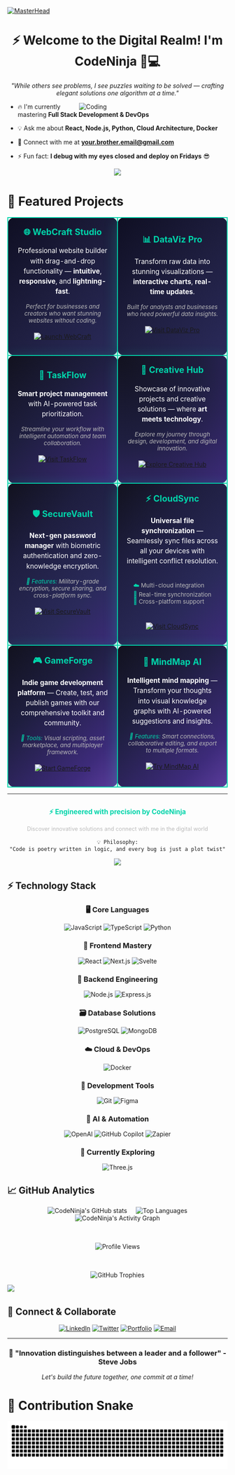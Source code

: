 [![MasterHead](https://firebasestorage.googleapis.com/v0/b/flexi-coding.appspot.com/o/dempgi7-520f8d5f-63d4-4453-8822-dbc149ae27f8.gif?alt=media&token=91c0c7b2-93c3-4029-b011-1a8703c5730d)](https://rishavchanda.io)
<h1 align="center">⚡ Welcome to the Digital Realm! I'm CodeNinja 🥷💻</h1>

<p align="center"><i>"While others see problems, I see puzzles waiting to be solved — crafting elegant solutions one algorithm at a time."</i></p>
<img align="right" alt="Coding" width="340" src="https://cdn.dribbble.com/users/1162077/screenshots/3848914/programmer.gif">

- 🔥 I'm currently mastering **Full Stack Development & DevOps**
  
- 💡 Ask me about **React, Node.js, Python, Cloud Architecture, Docker** 
  
- 📧 Connect with me at **your.brother.email@gmail.com**
  
- ⚡ Fun fact: **I debug with my eyes closed and deploy on Fridays** 😎

<p align="center">
  <img src="https://readme-typing-svg.demolab.com?font=Fira+Code&weight=600&size=26&duration=2800&pause=800&color=00D4AA&center=true&vCenter=true&width=500&lines=I+am+CodeNinja;Crafting+digital+experiences.;Innovation+through+code.;Turning+ideas+into+reality.">
</p>

# 🚀 Featured Projects

<div align="center">

<table>
  <tr>
    <td style="border: 2px solid #00D4AA; border-radius: 15px; padding: 20px; background: linear-gradient(135deg, #0f0f23 0%, #1e1e3f 50%, #2a2a5a 100%); color: white; text-align: center; box-shadow: 0 8px 32px rgba(0, 212, 170, 0.3);" width="50%">
      <h3 style="margin-top: 0; color: #00D4AA; font-size: 1.4em;">🌐 WebCraft Studio</h3>
      <p style="font-size: 1.1em; margin: 15px 0; line-height: 1.5;">Professional website builder with drag-and-drop functionality — <strong>intuitive</strong>, <strong>responsive</strong>, and <strong>lightning-fast</strong>.</p>
      <p style="font-size: 0.95em; color: #bbb; margin: 10px 0; font-style: italic;">Perfect for businesses and creators who want stunning websites without coding.</p>
      <p align="center" style="margin-top: 20px;">
        <a href="#">
          <img src="https://img.shields.io/badge/🔗_Launch_Now-FF6B35?style=for-the-badge&logoColor=white&labelColor=1e1e3f&color=FF6B35" alt="Launch WebCraft" />
        </a>
      </p>
    </td>
    <td style="border: 2px solid #00D4AA; border-radius: 15px; padding: 20px; background: linear-gradient(135deg, #0f0f23 0%, #1e1e3f 50%, #2a2a5a 100%); color: white; text-align: center; box-shadow: 0 8px 32px rgba(0, 212, 170, 0.3);" width="50%">
      <h3 style="margin-top: 0; color: #00D4AA; font-size: 1.4em;">📊 DataViz Pro</h3>
      <p style="font-size: 1.1em; margin: 15px 0; line-height: 1.5;">Transform raw data into stunning visualizations — <strong>interactive charts</strong>, <strong>real-time updates</strong>.</p>
      <p style="font-size: 0.95em; color: #bbb; margin: 10px 0; font-style: italic;">Built for analysts and businesses who need powerful data insights.</p>
      <p align="center" style="margin-top: 20px;">
        <a href="#">
          <img src="https://img.shields.io/badge/🔗_Explore_Data-00D4AA?style=for-the-badge&logoColor=white&labelColor=1e1e3f&color=00D4AA" alt="Visit DataViz Pro" />
        </a>
      </p>
    </td>
  </tr>
  <tr>
    <td style="border: 2px solid #00D4AA; border-radius: 15px; padding: 20px; background: linear-gradient(135deg, #12121f 0%, #1e1e3f 40%, #3d2b7a 100%); color: white; text-align: center; box-shadow: 0 8px 32px rgba(0, 212, 170, 0.3);" width="50%">
      <h3 style="margin-top: 0; color: #00D4AA; font-size: 1.4em;">🎯 TaskFlow</h3>
      <p style="font-size: 1.1em; margin: 15px 0; line-height: 1.5;"><strong>Smart project management</strong> with AI-powered task prioritization.</p>
      <p style="font-size: 0.95em; color: #bbb; margin: 10px 0; font-style: italic;">Streamline your workflow with intelligent automation and team collaboration.</p>
      <p align="center" style="margin-top: 20px;">
        <a href="#">
          <img src="https://img.shields.io/badge/🔗_Get_Organized-FF3D71?style=for-the-badge&logoColor=white&labelColor=1e1e3f&color=FF3D71" alt="Visit TaskFlow" />
        </a>
      </p>
    </td>
    <td style="border: 2px solid #00D4AA; border-radius: 15px; padding: 20px; background: radial-gradient(circle at top left, #12121f 0%, #1e1e3f 50%, #3d2b7a 100%); color: white; text-align: center; box-shadow: 0 8px 32px rgba(0, 212, 170, 0.3);" width="50%">
      <h3 style="margin-top: 0; color: #00D4AA; font-size: 1.4em;">🎨 Creative Hub</h3>
      <p style="font-size: 1.1em; margin: 15px 0; line-height: 1.5;">Showcase of innovative projects and creative solutions — where <strong>art meets technology</strong>.</p>
      <p style="font-size: 0.95em; color: #bbb; margin: 10px 0; font-style: italic;">Explore my journey through design, development, and digital innovation.</p>
      <p align="center" style="margin-top: 20px;">
        <a href="#">
          <img src="https://img.shields.io/badge/🔗_View_Gallery-FFD23F?style=for-the-badge&logoColor=black&labelColor=1e1e3f&color=FFD23F" alt="Explore Creative Hub" />
        </a>
      </p>
    </td>
  </tr>
  <tr>
    <td style="border: 2px solid #00D4AA; border-radius: 15px; padding: 20px; background: linear-gradient(135deg, #12121f 0%, #1e1e3f 30%, #2a2a5a 70%, #3d2b7a 100%); color: white; text-align: center; box-shadow: 0 8px 32px rgba(0, 212, 170, 0.3);" width="50%">
      <h3 style="margin-top: 0; color: #00D4AA; font-size: 1.4em;">🛡️ SecureVault</h3>
      <p style="font-size: 1.1em; margin: 15px 0; line-height: 1.5;"><strong>Next-gen password manager</strong> with biometric authentication and zero-knowledge encryption.</p>
      <p style="font-size: 0.95em; color: #bbb; margin: 10px 0; font-style: italic;">
        <span style="color: #00D4AA;">🔐 Features:</span> Military-grade encryption, secure sharing, and cross-platform sync.
      </p>
      <p align="center" style="margin-top: 20px;">
        <a href="#">
          <img src="https://img.shields.io/badge/🌐_Secure_Now-8B5CF6?style=for-the-badge&logoColor=white&labelColor=1e1e3f&color=8B5CF6" alt="Visit SecureVault" />
        </a>
      </p>
    </td>
    <td style="border: 2px solid #00D4AA; border-radius: 15px; padding: 20px; background: linear-gradient(135deg, #12121f 0%, #1e1e3f 30%, #2a2a5a 70%, #3d2b7a 100%); color: white; text-align: center; box-shadow: 0 8px 32px rgba(0, 212, 170, 0.3);" width="50%">
      <h3 style="margin-top: 0; color: #00D4AA; font-size: 1.4em;">⚡ CloudSync</h3>
      <p style="font-size: 1.1em; margin: 15px 0; line-height: 1.5;"><strong>Universal file synchronization</strong> — Seamlessly sync files across all your devices with intelligent conflict resolution.</p>
      <div style="margin: 15px 0; text-align: left; display: inline-block;">
        <p style="color: #bbb; font-size: 0.95em; margin: 5px 0;">
          <span style="color: #00D4AA;">☁️</span> Multi-cloud integration<br>
          <span style="color: #00D4AA;">🔄</span> Real-time synchronization<br>
          <span style="color: #00D4AA;">📱</span> Cross-platform support
        </p>
      </div>
      <p align="center" style="margin-top: 20px;">
        <a href="#">
          <img src="https://img.shields.io/badge/🌐_Sync_Files-06B6D4?style=for-the-badge&logoColor=white&labelColor=1e1e3f&color=06B6D4" alt="Visit CloudSync" />
        </a>
      </p>
    </td>
  </tr>
  <tr>
    <td style="border: 2px solid #00D4AA; border-radius: 15px; padding: 20px; background: linear-gradient(135deg, #12121f 0%, #1e1e3f 35%, #3d2b7a 80%, #5a3c9b 100%); color: white; text-align: center; box-shadow: 0 8px 32px rgba(0, 212, 170, 0.3);" width="50%">
      <h3 style="margin-top: 0; color: #00D4AA; font-size: 1.4em;">🎮 GameForge</h3>
      <p style="font-size: 1.1em; margin: 15px 0; line-height: 1.5;"><strong>Indie game development platform</strong> — Create, test, and publish games with our comprehensive toolkit and community.</p>
      <p style="font-size: 0.95em; color: #bbb; margin: 10px 0; font-style: italic;">
        <span style="color: #00D4AA;">🎯 Tools:</span> Visual scripting, asset marketplace, and multiplayer framework.
      </p>
      <p align="center" style="margin-top: 20px;">
        <a href="#">
          <img src="https://img.shields.io/badge/🎯_Start_Creating-F59E0B?style=for-the-badge&logoColor=white&labelColor=1e1e3f&color=F59E0B" alt="Start GameForge" />
        </a>
      </p>
    </td>
    <td style="border: 2px solid #00D4AA; border-radius: 15px; padding: 20px; background: linear-gradient(135deg, #12121f 0%, #1e1e3f 35%, #3d2b7a 80%, #5a3c9b 100%); color: white; text-align: center; box-shadow: 0 8px 32px rgba(0, 212, 170, 0.3);" width="50%">
      <h3 style="margin-top: 0; color: #00D4AA; font-size: 1.4em;">🧠 MindMap AI</h3>
      <p style="font-size: 1.1em; margin: 15px 0; line-height: 1.5;"><strong>Intelligent mind mapping</strong> — Transform your thoughts into visual knowledge graphs with AI-powered suggestions and insights.</p>
      <p style="font-size: 0.95em; color: #bbb; margin: 10px 0; font-style: italic;">
        <span style="color: #00D4AA;">🧩 Features:</span> Smart connections, collaborative editing, and export to multiple formats.
      </p>
      <p align="center" style="margin-top: 20px;">
        <a href="#">
          <img src="https://img.shields.io/badge/🎨_Map_Ideas-EF4444?style=for-the-badge&logoColor=white&labelColor=1e1e3f&color=EF4444" alt="Try MindMap AI" />
        </a>
      </p>
    </td>
  </tr>
</table>

</div>

---

<div align="center">
  <p style="color: #00D4AA; font-size: 1.1em; margin-top: 30px;">
    <strong>⚡ Engineered with precision by CodeNinja</strong>
  </p>
  <p style="color: #bbb; font-size: 0.9em;">
    Discover innovative solutions and connect with me in the digital world
  </p>
</div>

<div align="center">

```
💡 Philosophy:
"Code is poetry written in logic, and every bug is just a plot twist"
```

<img src="https://user-images.githubusercontent.com/73097560/115834477-dbab4500-a447-11eb-908a-139a6edaec5c.gif">

</div>

## ⚡ Technology Stack

<div align="center">

### 🖥️ Core Languages
![JavaScript](https://img.shields.io/badge/JavaScript-F7DF1E?style=for-the-badge&logo=javascript&logoColor=black)
![TypeScript](https://img.shields.io/badge/TypeScript-3178C6?style=for-the-badge&logo=typescript&logoColor=white)
![Python](https://img.shields.io/badge/Python-3776AB?style=for-the-badge&logo=python&logoColor=white)

### 🎨 Frontend Mastery
![React](https://img.shields.io/badge/React-61DAFB?style=for-the-badge&logo=react&logoColor=black)
![Next.js](https://img.shields.io/badge/Next.js-000000?style=for-the-badge&logo=nextdotjs&logoColor=white)
![Svelte](https://img.shields.io/badge/Svelte-FF3E00?style=for-the-badge&logo=svelte&logoColor=white)

### 🔧 Backend Engineering
![Node.js](https://img.shields.io/badge/Node.js-339933?style=for-the-badge&logo=nodedotjs&logoColor=white)
![Express.js](https://img.shields.io/badge/Express.js-000000?style=for-the-badge&logo=express&logoColor=white)

### 🗃️ Database Solutions
![PostgreSQL](https://img.shields.io/badge/PostgreSQL-336791?style=for-the-badge&logo=postgresql&logoColor=white)
![MongoDB](https://img.shields.io/badge/MongoDB-47A248?style=for-the-badge&logo=mongodb&logoColor=white)


### ☁️ Cloud & DevOps

![Docker](https://img.shields.io/badge/Docker-2496ED?style=for-the-badge&logo=docker&logoColor=white)

### 🔧 Development Tools
![Git](https://img.shields.io/badge/Git-F05032?style=for-the-badge&logo=git&logoColor=white)
![Figma](https://img.shields.io/badge/Figma-F24E1E?style=for-the-badge&logo=figma&logoColor=white)

### 🤖 AI & Automation
![OpenAI](https://img.shields.io/badge/OpenAI-412991?style=for-the-badge&logo=openai&logoColor=white)
![GitHub Copilot](https://img.shields.io/badge/GitHub_Copilot-000000?style=for-the-badge&logo=githubcopilot&logoColor=white)
![Zapier](https://img.shields.io/badge/Zapier-FF4A00?style=for-the-badge&logo=zapier&logoColor=white)

</div>

<div align="center">

### 🎯 Currently Exploring

![Three.js](https://img.shields.io/badge/Three.js-000000?style=for-the-badge&logo=threedotjs&logoColor=white)

</div>

## 📈 GitHub Analytics
<div align="center" style="display: flex; justify-content: center; gap: 20px; flex-wrap: wrap;">

  <img src="https://github-readme-stats.vercel.app/api?username=YourBrotherUsername&show_icons=true&theme=radical&hide_border=true&rank_icon=github&include_all_commits=true&count_private=true&hide=issues" alt="CodeNinja's GitHub stats" />

  <img src="https://github-readme-stats.vercel.app/api/top-langs/?username=YourBrotherUsername&layout=compact&theme=radical&hide_border=true" alt="Top Languages" />

</div>

<div align="center">

  <img src="https://github-readme-activity-graph.vercel.app/graph?username=Kartikmhatre&theme=redical&hide_border=true" alt="CodeNinja's Activity Graph" />

  <!-- 🔹 Profile Views Counter -->
  <br><br>
  <img src="https://komarev.com/ghpvc/?username=Kartikmhatre&label=Profile%20Views&color=00D4AA&style=for-the-badge" alt="Profile Views" />

  <!-- 🏆 GitHub Trophies -->
  <br><br>
 <img src="https://github-profile-trophy.vercel.app/?username=Kartikmhatre&theme=radical&no-frame=true&no-bg=true&margin-w=10" alt="GitHub Trophies" />
</div>

<img src="https://user-images.githubusercontent.com/73097560/115834477-dbab4500-a447-11eb-908a-139a6edaec5c.gif">

## 🌟 Connect & Collaborate

<div align="center">

[![LinkedIn](https://img.shields.io/badge/LinkedIn-0077B5?style=for-the-badge&logo=linkedin&logoColor=white)](https://linkedin.com/in/yourbrother)
[![Twitter](https://img.shields.io/badge/Twitter-1DA1F2?style=for-the-badge&logo=twitter&logoColor=white)](https://twitter.com/yourbrother)
[![Portfolio](https://img.shields.io/badge/Portfolio-FF5722?style=for-the-badge&logo=todoist&logoColor=white)](https://yourbrother.dev)
[![Email](https://img.shields.io/badge/Email-D14836?style=for-the-badge&logo=gmail&logoColor=white)](mailto:your.brother.email@gmail.com)

</div>

---

<div align="center">
  <h3>💫 "Innovation distinguishes between a leader and a follower" - Steve Jobs</h3>
  <p><em>Let's build the future together, one commit at a time!</em></p>
</div>

 #  🐍 Contribution  Snake
![Snake animation](https://raw.githubusercontent.com/Kartikmhatre/Kartikmhatre/output/snake.svg)

